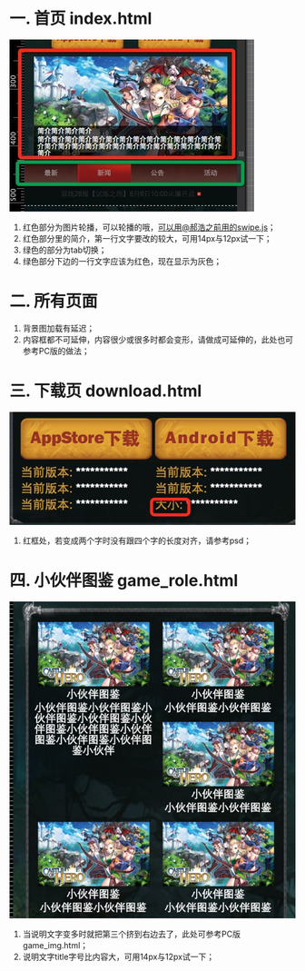
# 一. 首页 index.html
![首页](home.jpg) 

1. 红色部分为图片轮播，可以轮播的哦，可以用@郝浩之前用的swipe.js；
2. 红色部分里的简介，第一行文字要改的较大，可用14px与12px试一下；
3. 绿色的部分为tab切换；
4. 绿色部分下边的一行文字应该为红色，现在显示为灰色；

# 二. 所有页面
1. 背景图加载有延迟；
2. 内容框都不可延伸，内容很少或很多时都会变形，请做成可延伸的，此处也可参考PC版的做法；

# 三. 下载页 download.html
![下载页](download.png)

1. 红框处，若变成两个字时没有跟四个字的长度对齐，请参考psd；

# 四. 小伙伴图鉴 game_role.html
![小伙伴图鉴](game_role.png)

1. 当说明文字变多时就把第三个挤到右边去了，此处可参考PC版game_img.html；
2. 说明文字title字号比内容大，可用14px与12px试一下；
